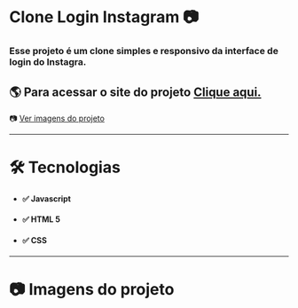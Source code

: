 # Clone Login Instagram 📷
### Esse projeto é um clone simples e responsivo da interface de login do Instagra.

## 🌎 Para acessar o site do projeto [Clique aqui.](https://arthurabreuvieira.github.io/Clone-Login-Instagram/)

📷 [Ver imagens do projeto](#imagens-do-projeto)

------------------
# 🛠️ Tecnologias
* #### ✅ Javascript
* #### ✅ HTML 5
* #### ✅ CSS
------------------
# 📷 Imagens do projeto
